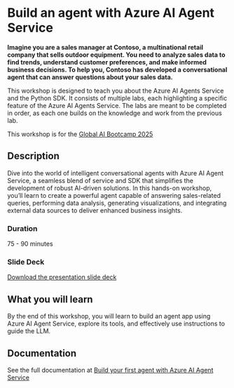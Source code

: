 # Build an agent with Azure AI Agent Service

**Imagine you are a sales manager at Contoso, a multinational retail company that sells outdoor equipment. You need to analyze sales data to find trends, understand customer preferences, and make informed business decisions. To help you, Contoso has developed a conversational agent that can answer questions about your sales data.**

This workshop is designed to teach you about the Azure AI Agents Service and the Python SDK. It consists of multiple labs, each highlighting a specific feature of the Azure AI Agents Service. The labs are meant to be completed in order, as each one builds on the knowledge and work from the previous lab.

This workshop is for the [Global AI Bootcamp 2025](https://globalai.community/bootcamp)


## Description
Dive into the world of intelligent conversational agents with Azure AI Agent Service, a seamless blend of service and SDK that simplifies the development of robust AI-driven solutions. In this hands-on workshop, you’ll learn to create a powerful agent capable of answering sales-related queries, performing data analysis, generating visualizations, and integrating external data sources to deliver enhanced business insights.

### Duration
75 - 90 minutes

### Slide Deck
[Download the presentation slide deck](https://globalaibootcamp25.blob.core.windows.net/workshops/globalaibootcamp-workshop-ai-agents.pptx)

## What you will learn
By the end of this workshop, you will learn to build an agent app using Azure AI Agent Service, explore its tools, and effectively use instructions to guide the LLM.


## Documentation
See the full documentation at [Build your first agent with Azure AI Agent Service](https://workshop-ai-agents.globalaibootcamp.com)
